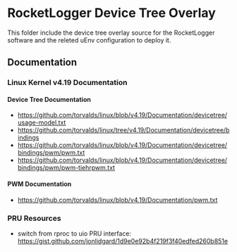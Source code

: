 # RocketLogger Device Tree Overlay

This folder include the device tree overlay source for the RocketLogger software and the releted uEnv configuration to deploy it.


## Documentation

### Linux Kernel v4.19 Documentation

#### Device Tree Documentation
- <https://github.com/torvalds/linux/blob/v4.19/Documentation/devicetree/usage-model.txt>
- <https://github.com/torvalds/linux/tree/v4.19/Documentation/devicetree/bindings>
- <https://github.com/torvalds/linux/blob/v4.19/Documentation/devicetree/bindings/pwm/pwm.txt>
- <https://github.com/torvalds/linux/blob/v4.19/Documentation/devicetree/bindings/pwm/pwm-tiehrpwm.txt>


#### PWM Documentation
- <https://github.com/torvalds/linux/blob/v4.19/Documentation/pwm.txt>


### PRU Resources
- switch from rproc to uio PRU interface: <https://gist.github.com/jonlidgard/1d9e0e92b4f219f3f40edfed260b851e>
